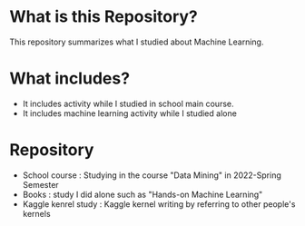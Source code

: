 # What is this Repository?
This repository summarizes what I studied about Machine Learning.

# What includes?
+ It includes activity while I studied in school main course.
+ It includes machine learning activity while I studied alone

# Repository
+ School course : Studying in the course "Data Mining" in 2022-Spring Semester
+ Books : study I did alone such as "Hands-on Machine Learning"
+ Kaggle kenrel study : Kaggle kernel writing by referring to other people's kernels

